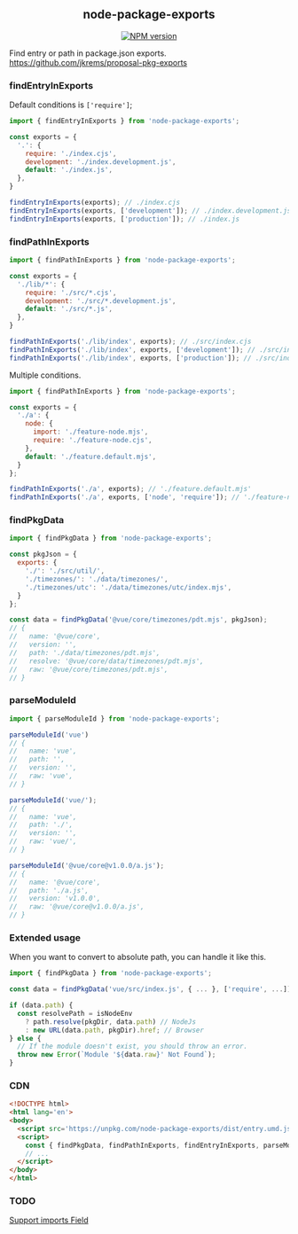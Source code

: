 <div align='center'>
<h2>node-package-exports</h2>

[![NPM version](https://img.shields.io/npm/v/node-package-exports.svg?style=flat-square)](https://www.npmjs.com/package/node-package-exports)

</div>

Find entry or path in package.json exports. https://github.com/jkrems/proposal-pkg-exports


### findEntryInExports

Default conditions is `['require']`;

```js
import { findEntryInExports } from 'node-package-exports';

const exports = {
  '.': {
    require: './index.cjs',
    development: './index.development.js',
    default: './index.js',
  },
}

findEntryInExports(exports); // ./index.cjs
findEntryInExports(exports, ['development']); // ./index.development.js
findEntryInExports(exports, ['production']); // ./index.js
```


### findPathInExports

```js
import { findPathInExports } from 'node-package-exports';

const exports = {
  './lib/*': {
    require: './src/*.cjs',
    development: './src/*.development.js',
    default: './src/*.js',
  },
}

findPathInExports('./lib/index', exports); // ./src/index.cjs
findPathInExports('./lib/index', exports, ['development']); // ./src/index.development.js
findPathInExports('./lib/index', exports, ['production']); // ./src/index.js
```

Multiple conditions.

```js
import { findPathInExports } from 'node-package-exports';

const exports = {
  './a': {
    node: {
      import: './feature-node.mjs',
      require: './feature-node.cjs',
    },
    default: './feature.default.mjs',
  }
};

findPathInExports('./a', exports); // './feature.default.mjs'
findPathInExports('./a', exports, ['node', 'require']); // './feature-node.cjs'
```


### findPkgData

```js
import { findPkgData } from 'node-package-exports';

const pkgJson = {
  exports: {
    './': './src/util/',
    './timezones/': './data/timezones/',
    './timezones/utc': './data/timezones/utc/index.mjs',
  }
};

const data = findPkgData('@vue/core/timezones/pdt.mjs', pkgJson);
// {
//   name: '@vue/core',
//   version: '',
//   path: './data/timezones/pdt.mjs',
//   resolve: '@vue/core/data/timezones/pdt.mjs',
//   raw: '@vue/core/timezones/pdt.mjs',
// }
```


### parseModuleId

```js
import { parseModuleId } from 'node-package-exports';

parseModuleId('vue')
// {
//   name: 'vue',
//   path: '',
//   version: '',
//   raw: 'vue',
// }

parseModuleId('vue/');
// {
//   name: 'vue',
//   path: './',
//   version: '',
//   raw: 'vue/',
// }

parseModuleId('@vue/core@v1.0.0/a.js');
// {
//   name: '@vue/core',
//   path: './a.js',
//   version: 'v1.0.0',
//   raw: '@vue/core@v1.0.0/a.js',
// }
```


### Extended usage

When you want to convert to absolute path, you can handle it like this.

```js
import { findPkgData } from 'node-package-exports';

const data = findPkgData('vue/src/index.js', { ... }, ['require', ...]);

if (data.path) {
  const resolvePath = isNodeEnv
    ? path.resolve(pkgDir, data.path) // NodeJs
    : new URL(data.path, pkgDir).href; // Browser
} else {
  // If the module doesn't exist, you should throw an error.
  throw new Error(`Module '${data.raw}' Not Found`);
}
```


### CDN

```html
<!DOCTYPE html>
<html lang='en'>
<body>
  <script src='https://unpkg.com/node-package-exports/dist/entry.umd.js'></script>
  <script>
    const { findPkgData, findPathInExports, findEntryInExports, parseModuleId } = NodePackageExports;
    // ...
  </script>
</body>
</html>
```


### TODO

[Support imports Field](https://github.com/jkrems/proposal-pkg-exports#3-imports-field)
